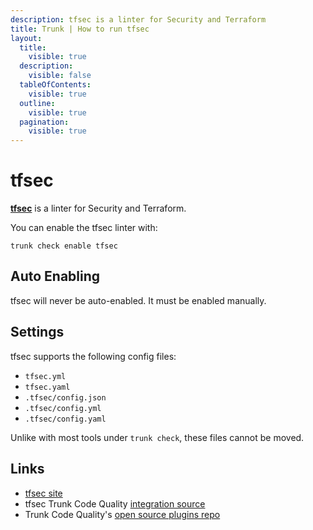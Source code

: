 ```yaml
---
description: tfsec is a linter for Security and Terraform
title: Trunk | How to run tfsec
layout:
  title:
    visible: true
  description:
    visible: false
  tableOfContents:
    visible: true
  outline:
    visible: true
  pagination:
    visible: true
---
```


# tfsec

[**tfsec**](https://github.com/aquasecurity/tfsec) is a linter for Security and Terraform.

You can enable the tfsec linter with:

```shell
trunk check enable tfsec
```

## Auto Enabling

tfsec will never be auto-enabled. It must be enabled manually.

## Settings

tfsec supports the following config files:
* `tfsec.yml`
* `tfsec.yaml`
* `.tfsec/config.json`
* `.tfsec/config.yml`
* `.tfsec/config.yaml`

Unlike with most tools under `trunk check`, these files cannot be moved.




## Links

- [tfsec site](https://github.com/aquasecurity/tfsec)
- tfsec Trunk Code Quality [integration source](https://github.com/trunk-io/plugins/tree/main/linters/tfsec)
- Trunk Code Quality's [open source plugins repo](https://github.com/trunk-io/plugins/tree/main)

